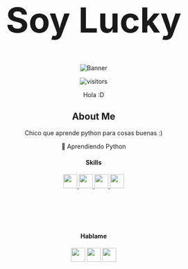 

<h1 style='text-align: center; font-size: 5rem;' align='center'>Soy Lucky</h1>
  
  <div style='text-align: center;' align='center'>
  
![Banner](https://discord.c99.nl/widget/theme-2/928711642466885662.png)
  
  
![visitors](https://visitor-badge.glitch.me/badge?page_id=IFeeLucky.IFeeLucky)

</p>
<div size='20px'> Hola :D
</div>

<h2> About Me </h2>
<p>Chico que aprende python para cosas buenas :)</p>


🔭 Aprendiendo Python
<div style="padding-bottom: 5rem">
<h4> Skills </h2>
<a href= https://github.com/IFeeLucky?tab=repositories&q=&type=&language=python&sort= > <img width ='32px' src ='https://raw.githubusercontent.com/rahulbanerjee26/githubAboutMeGenerator/main/icons/python.svg'> </a>
<a href= https://github.com/IFeeLucky?tab=repositories&q=&type=&language=javascript&sort= > <img width ='32px' src ='https://raw.githubusercontent.com/rahulbanerjee26/githubAboutMeGenerator/main/icons/javascript.svg'> </a>
<a href= https://github.com/IFeeLucky?tab=repositories&q=&type=&language=html&sort= > <img width ='32px' src ='https://raw.githubusercontent.com/rahulbanerjee26/githubAboutMeGenerator/main/icons/html.svg'> </a>
<a href= https://github.com/IFeeLucky?tab=repositories&q=&type=&language=css&sort= > <img width ='32px' src ='https://raw.githubusercontent.com/rahulbanerjee26/githubAboutMeGenerator/main/icons/css.svg'> </a>
</div>
  <h4> Hablame</h2>
<a target = "_blank" href = "https://discord.gg/MSBwxrNvhU"> <img width = '32px' align= 'center' src="https://i.imgur.com/EcWVsbJ.png"/></a> 
<a target = "_blank" href = 'https://luckyyy.wtf'> <img width = '32px' align= 'center' src="https://raw.githubusercontent.com/rahulbanerjee26/githubAboutMeGenerator/main/icons/portfolio.png"/></a> 
<a target = "_blank" href = 'https://www.github.com/IFeeLucky'> <img width = '32px' align= 'center' src="https://raw.githubusercontent.com/rahulbanerjee26/githubAboutMeGenerator/main/icons/github.svg"/></a>
</div>
<br>




